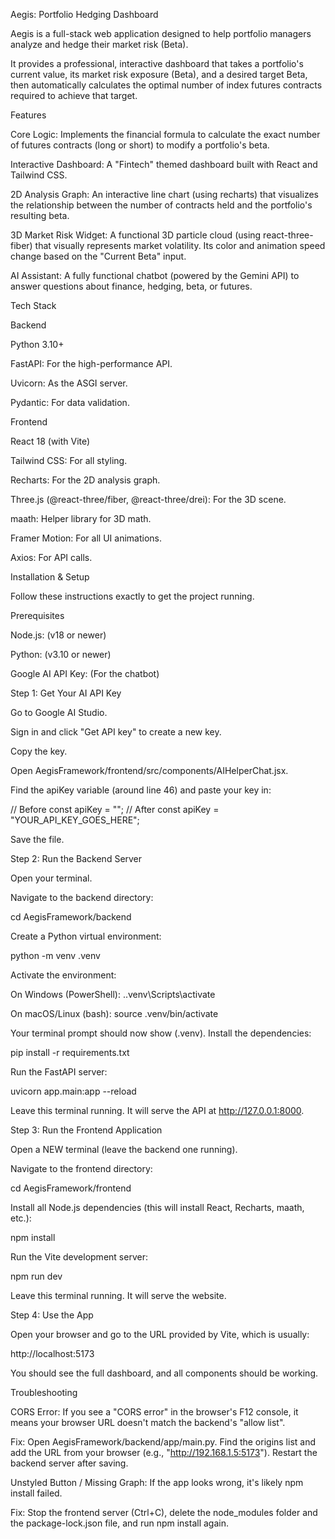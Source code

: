 Aegis: Portfolio Hedging Dashboard

Aegis is a full-stack web application designed to help portfolio managers analyze and hedge their market risk (Beta).

It provides a professional, interactive dashboard that takes a portfolio's current value, its market risk exposure (Beta), and a desired target Beta, then automatically calculates the optimal number of index futures contracts required to achieve that target.

Features

Core Logic: Implements the financial formula to calculate the exact number of futures contracts (long or short) to modify a portfolio's beta.

Interactive Dashboard: A "Fintech" themed dashboard built with React and Tailwind CSS.

2D Analysis Graph: An interactive line chart (using recharts) that visualizes the relationship between the number of contracts held and the portfolio's resulting beta.

3D Market Risk Widget: A functional 3D particle cloud (using react-three-fiber) that visually represents market volatility. Its color and animation speed change based on the "Current Beta" input.

AI Assistant: A fully functional chatbot (powered by the Gemini API) to answer questions about finance, hedging, beta, or futures.

Tech Stack

Backend

Python 3.10+

FastAPI: For the high-performance API.

Uvicorn: As the ASGI server.

Pydantic: For data validation.

Frontend

React 18 (with Vite)

Tailwind CSS: For all styling.

Recharts: For the 2D analysis graph.

Three.js (@react-three/fiber, @react-three/drei): For the 3D scene.

maath: Helper library for 3D math.

Framer Motion: For all UI animations.

Axios: For API calls.

Installation & Setup

Follow these instructions exactly to get the project running.

Prerequisites

Node.js: (v18 or newer)

Python: (v3.10 or newer)

Google AI API Key: (For the chatbot)

Step 1: Get Your AI API Key

Go to Google AI Studio.

Sign in and click "Get API key" to create a new key.

Copy the key.

Open AegisFramework/frontend/src/components/AIHelperChat.jsx.

Find the apiKey variable (around line 46) and paste your key in:

// Before
const apiKey = "";
// After
const apiKey = "YOUR_API_KEY_GOES_HERE";


Save the file.

Step 2: Run the Backend Server

Open your terminal.

Navigate to the backend directory:

cd AegisFramework/backend


Create a Python virtual environment:

python -m venv .venv


Activate the environment:

On Windows (PowerShell): .\.venv\Scripts\activate

On macOS/Linux (bash): source .venv/bin/activate

Your terminal prompt should now show (.venv). Install the dependencies:

pip install -r requirements.txt


Run the FastAPI server:

uvicorn app.main:app --reload


Leave this terminal running. It will serve the API at http://127.0.0.1:8000.

Step 3: Run the Frontend Application

Open a NEW terminal (leave the backend one running).

Navigate to the frontend directory:

cd AegisFramework/frontend


Install all Node.js dependencies (this will install React, Recharts, maath, etc.):

npm install


Run the Vite development server:

npm run dev


Leave this terminal running. It will serve the website.

Step 4: Use the App

Open your browser and go to the URL provided by Vite, which is usually:

http://localhost:5173

You should see the full dashboard, and all components should be working.

Troubleshooting

CORS Error: If you see a "CORS error" in the browser's F12 console, it means your browser URL doesn't match the backend's "allow list".

Fix: Open AegisFramework/backend/app/main.py. Find the origins list and add the URL from your browser (e.g., "http://192.168.1.5:5173"). Restart the backend server after saving.

Unstyled Button / Missing Graph: If the app looks wrong, it's likely npm install failed.

Fix: Stop the frontend server (Ctrl+C), delete the node_modules folder and the package-lock.json file, and run npm install again.
